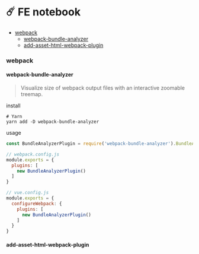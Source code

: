 #  ☄️ FE notebook

- [webpack](#webpack)
	* [webpack-bundle-analyzer](#webpack-bundle-analyzer)
	* [add-asset-html-webpack-plugin](#add-asset-html-webpack-plugin)

### webpack
#### webpack-bundle-analyzer
> Visualize size of webpack output files with an interactive zoomable treemap.
 
install
```shell
# Yarn
yarn add -D webpack-bundle-analyzer
```

usage

```js
const BundleAnalyzerPlugin = require('webpack-bundle-analyzer').BundleAnalyzerPlugin;

// webpack.config.js
module.exports = {
  plugins: [
    new BundleAnalyzerPlugin()
  ]
}

// vue.config.js
module.exports = {
  configureWebpack: {
    plugins: [
      new BundleAnalyzerPlugin()
    ]
  }
}
```

#### add-asset-html-webpack-plugin
